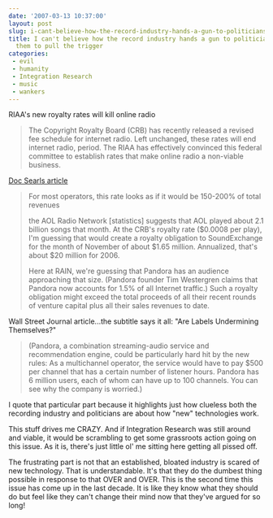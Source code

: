 ```yaml
---
date: '2007-03-13 10:37:00'
layout: post
slug: i-cant-believe-how-the-record-industry-hands-a-gun-to-politicians-and-asks-them-to-pull-the-trigger
title: I can't believe how the record industry hands a gun to politicians and asks
  them to pull the trigger
categories:
 - evil
 - humanity
 - Integration Research
 - music
 - wankers
---
```


<a class="dead">RIAA's new royalty rates will kill online radio</a>

> The Copyright Royalty Board (CRB) has recently released a revised fee schedule for internet radio. Left unchanged, these rates will end internet radio, period. The RIAA has effectively convinced this federal committee to establish rates that make online radio a non-viable business.

[Doc Searls article](https://www.linuxjournal.com/content/internet-radio-death-row)

> For most operators, this rate looks as if it would be 150-200% of total revenues
>
> the AOL Radio Network [statistics] suggests that AOL played about 2.1 billion songs that month. At the CRB's royalty rate ($0.0008 per play), I'm guessing that would create a royalty obligation to SoundExchange for the month of November of about $1.65 million. Annualized, that's about $20 million for 2006.
>
> Here at RAIN, we're guessing that Pandora has an audience approaching that size. (Pandora founder Tim Westergren claims that Pandora now accounts for 1.5% of all Internet traffic.) Such a royalty obligation might exceed the total proceeds of all their recent rounds of venture capital plus all their sales revenues to date.

<a class="dead">Wall Street Journal article</a>...the subtitle says it all: "Are Labels Undermining Themselves?"

> (Pandora, a combination streaming-audio service and recommendation engine, could be particularly hard hit by the new rules: As a multichannel operator, the service would have to pay $500 per channel that has a certain number of listener hours. Pandora has 6 million users, each of whom can have up to 100 channels. You can see why the company is worried.)

I quote that particular part because it highlights just how clueless both the recording industry and politicians are about how "new" technologies work.

This stuff drives me CRAZY. And if Integration Research was still around and viable, it would be scrambling to get some grassroots action going on this issue. As it is, there's just little ol' me sitting here getting all pissed off.

The frustrating part is not that an established, bloated industry is scared of new technology. That is understandable. It's that they do the dumbest thing possible in response to that OVER and OVER. This is the second time this issue has come up in the last decade. It is like they know what they should do but feel like they can't change their mind now that they've argued for so long!
